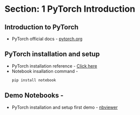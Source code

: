 # Section: 1 PyTorch Introduction

## Introduction to PyTorch

* PyTorch official docs - [pytorch.org](https://pytorch.org)

## PyTorch installation and setup

* PyTorch installation reference - [Click here](https://pytorch.org/get-started/locally/)
* Notebook insallation command - 
    ```bash
    pip install notebook
    ```

## Demo Notebooks -

* PyTorch installation and setup first demo - [nbviewer](https://github.com/udayzee05/Pytorch-basics/blob/main/codebase/00_first_demo.ipynb)
